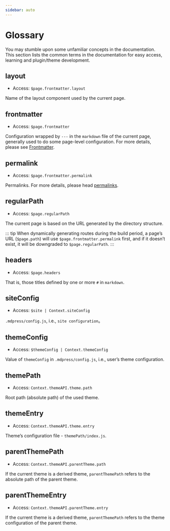 ```yaml
---
sidebar: auto
---
```


# Glossary

You may stumble upon some unfamiliar concepts in the documentation. This section lists the common terms in the documentation for easy access, learning and plugin/theme development.

## layout

- Access: `$page.frontmatter.layout`

Name of the layout component used by the current page.

## frontmatter

- Access: `$page.frontmatter`

Configuration wrapped by `---` in the `markdown` file of the current page, generally used to do some page-level configuration. For more details, please see [Frontmatter](../guide/frontmatter.md).

## permalink

- Access: `$page.frontmatter.permalink`

Permalinks. For more details, please head [permalinks](../guide/permalinks.md).

## regularPath

- Access: `$page.regularPath`

The current page is based on the URL generated by the directory structure.

::: tip
When dynamically generating routes during the build period, a page’s URL (`$page.path`) will use `$page.frontmatter.permalink` first, and if it doesn’t exist, it will be downgraded to `$page.regularPath`.
:::

## headers

- Access: `$page.headers`

That is, those titles defined by one or more `#` in `markdown`.

## siteConfig

- Access: `$site | Context.siteConfig`

`.mdpress/config.js`, i.e., `site configuration`。

## themeConfig

- Access: `$themeConfig | Context.themeConfig`

Value of `themeConfig` in `.mdpress/config.js`, i.e., user’s theme configuration.

## themePath

- Access: `Context.themeAPI.theme.path`

Root path (absolute path) of the used theme.

## themeEntry

- Access: `Context.themeAPI.theme.entry`

Theme’s configuration file - `themePath/index.js`.

## parentThemePath

- Access: `Context.themeAPI.parentTheme.path`

If the current theme is a derived theme, `parentThemePath` refers to the absolute path of the parent theme.

## parentThemeEntry

- Access: `Context.themeAPI.parentTheme.entry`

If the current theme is a derived theme, `parentThemePath` refers to the theme configuration of the parent theme.

